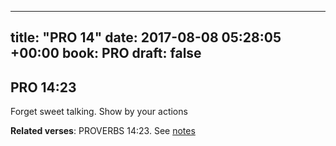 
---
title: "PRO 14"
date: 2017-08-08 05:28:05 +00:00
book: PRO
draft: false
---

## PRO 14:23

Forget sweet talking. Show by your actions

**Related verses**: PROVERBS 14:23. See [notes](https://my.bible.com/notes/2697055634763538611)

